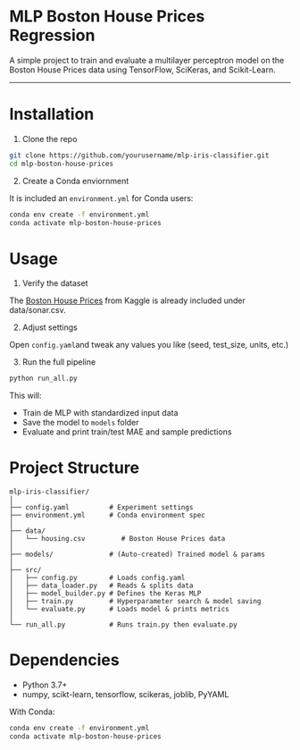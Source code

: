 # MLP Boston House Prices Regression

A simple project to train and evaluate a multilayer perceptron model on the Boston House Prices data using TensorFlow, SciKeras, and Scikit-Learn. 

---

# Installation

1. Clone the repo

```bash
git clone https://github.com/yourusername/mlp-iris-classifier.git
cd mlp-boston-house-prices
```

2. Create a Conda enviornment

It is included an `environment.yml` for Conda users: 

```bash 
conda env create -f environment.yml
conda activate mlp-boston-house-prices
```

# Usage

1. Verify the dataset

The [Boston House Prices](https://www.kaggle.com/datasets/vikrishnan/boston-house-prices) from Kaggle is already included under data/sonar.csv.

2. Adjust settings

Open `config.yaml`and tweak any values you like (seed, test_size, units, etc.)

3. Run the full pipeline

```bash
python run_all.py
```

This will: 

- Train de MLP with standardized input data
- Save the model to `models` folder
- Evaluate and print train/test MAE and sample predictions

# Project Structure

```
mlp-iris-classifier/
│
├── config.yaml          # Experiment settings
├── environment.yml      # Conda environment spec
│
├── data/
│   └── housing.csv         # Boston House Prices data
│
├── models/              # (Auto-created) Trained model & params
│
├── src/
│   ├── config.py        # Loads config.yaml
│   ├── data_loader.py   # Reads & splits data
│   ├── model_builder.py # Defines the Keras MLP
│   ├── train.py         # Hyperparameter search & model saving
│   └── evaluate.py      # Loads model & prints metrics
│
└── run_all.py           # Runs train.py then evaluate.py
```

# Dependencies 

- Python 3.7+
- numpy, scikt-learn, tensorflow, scikeras, joblib, PyYAML

With Conda:

```bash 
conda env create -f environment.yml
conda activate mlp-boston-house-prices
```
